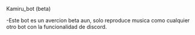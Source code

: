 Kamiru_bot (beta)

-Este bot es un avercion beta aun, solo reproduce musica como cualquier otro bot con la funcionalidad de discord.
